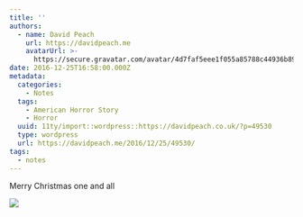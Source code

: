 ```yaml
---
title: ''
authors:
  - name: David Peach
    url: https://davidpeach.me
    avatarUrl: >-
      https://secure.gravatar.com/avatar/4d7faf5eee1f055a85788c44936b8995eaab6dfb004e7854ec747ccb272e91ee?s=96&d=mm&r=g
date: 2016-12-25T16:58:00.000Z
metadata:
  categories:
    - Notes
  tags:
    - American Horror Story
    - Horror
  uuid: 11ty/import::wordpress::https://davidpeach.co.uk/?p=49530
  type: wordpress
  url: https://davidpeach.me/2016/12/25/49530/
tags:
  - notes
---
```

Merry Christmas one and all

[![](/assets/Merry-Christmas-one-and-all-60-EWdhoTw37vcE.jpg)](/assets/Merry-Christmas-one-and-all-60-EWdhoTw37vcE.jpg)